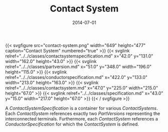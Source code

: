 ﻿---
title: Contact System
toc: false
type: specs
layout: diagram
date: "2014-07-01"
draft: false
specification: VEC
version: 1.1.1
documentType: "Recommendation"
elementType: Diagram
classes:
  - ContactSystemSpecification
  - PartVersion
  - ConductorSpecification
  - ContactSystem
  - Specification
menu:
  VEC-1.1.1:    
    parent: description-of-components
    identifier: description-of-components/contact-system
    weight: 1003015 

# Prev/next pager order (if `docs_section_pager` enabled in `params.toml`)
weight: 1003015
---
{{< svgfigure src="contact-system.png" width="649" height="477" caption="Contact System" numbered="true" >}}
  {{< svglink relref="../../classes/contactsystemspecification.md" x="42.0" y="131.0" width="162.0" height="43.0" >}}
  {{< svglink relref="../../classes/partversion.md" x="51.0" y="348.0" width="196.0" height="115.0" >}}
  {{< svglink relref="../../classes/conductorspecification.md" x="422.0" y="133.0" width="213.0" height="163.0" >}}
  {{< svglink relref="../../classes/contactsystem.md" x="47.0" y="225.0" width="215.0" height="67.0" >}}
  {{< svglink relref="../../classes/specification.md" x="43.0" y="15.0" width="217.0" height="67.0" >}}
{{< / svgfigure >}}
<p> A <i>ContactSystemSpecification</i> is a container for various <i>ContactSystems</i>. Each <i>ContactSystem</i> references exactly two <i>PartVersions</i> representing the interconnected terminals. Furthermore, each <i>ContactSystem</i> references a <i>ConductorSpecification</i> for which the <i>ContactSystem</i> is defined.      </p>